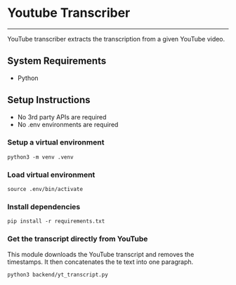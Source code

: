 # Youtube Transcriber

---
YouTube transcriber extracts the transcription from a given YouTube video. 

## System Requirements
- Python

## Setup Instructions
- No 3rd party APIs are required
- No .env environments are required


### Setup a virtual environment

```shell
python3 -m venv .venv
```

### Load virtual environment

```shell
source .env/bin/activate
```

### Install dependencies

```shell
pip install -r requirements.txt
```

### Get the transcript directly from YouTube
This module downloads the YouTube transcript and removes the timestamps.
It then concatenates the te text into one paragraph.

```shell
python3 backend/yt_transcript.py 
```
